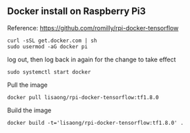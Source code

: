 ## Docker install on Raspberry Pi3

Reference: https://github.com/romilly/rpi-docker-tensorflow

```
curl -sSL get.docker.com | sh
sudo usermod -aG docker pi
```

log out, then log back in again for the change to take effect

```
sudo systemctl start docker
```

Pull the image
```
docker pull lisaong/rpi-docker-tensorflow:tf1.8.0
```

Build the image
```
docker build -t='lisaong/rpi-docker-tensorflow:tf1.8.0' .
```
